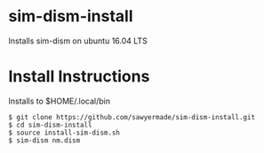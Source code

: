 # sim-dism-install

Installs sim-dism on ubuntu 16.04 LTS

# Install Instructions

Installs to $HOME/.local/bin

```
$ git clone https://github.com/sawyermade/sim-dism-install.git
$ cd sim-dism-install
$ source install-sim-dism.sh
$ sim-dism nm.dism
```
